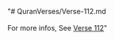 "# QuranVerses/Verse-112.md <br> <br>For more infos, See [Verse 112](https://www.quranbookk.com/quran/search?q=112)"
